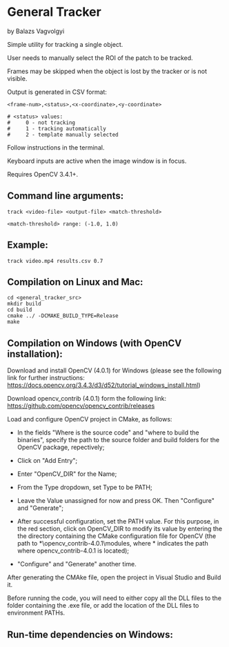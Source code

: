# General Tracker
by Balazs Vagvolgyi

Simple utility for tracking a single object.

User needs to manually select the ROI of the patch to be tracked.

Frames may be skipped when the object is lost by the tracker or is not visible.

Output is generated in CSV format:

    <frame-num>,<status>,<x-coordinate>,<y-coordinate>

    # <status> values:
    #     0 - not tracking
    #     1 - tracking automatically
    #     2 - template manually selected

Follow instructions in the terminal.

Keyboard inputs are active when the image window is in focus.

Requires OpenCV 3.4.1+.


Command line arguments:
-----------------------

    track <video-file> <output-file> <match-threshold>

    <match-threshold> range: (-1.0, 1.0)

Example:
-------------------------------------------------

    track video.mp4 results.csv 0.7

Compilation on Linux and Mac:
-----------------------

    cd <general_tracker_src>
    mkdir build
    cd build
    cmake ../ -DCMAKE_BUILD_TYPE=Release
    make

Compilation on Windows (with OpenCV installation):
-----------------------
Download and install OpenCV (4.0.1) for Windows (please see the following link for further instructions: https://docs.opencv.org/3.4.3/d3/d52/tutorial_windows_install.html)

Download opencv_contrib (4.0.1) form the following link: https://github.com/opencv/opencv_contrib/releases 

Load and configure OpenCV project in CMake, as follows:

- In the fields "Where is the source code" and "where to build the binaries", specify the path to the source folder and build folders for the OpenCV package, repectively;

- Click on "Add Entry"; 

- Enter "OpenCV_DIR" for the Name;

- From the Type dropdown, set Type to be PATH;

- Leave the Value unassigned for now and press OK. Then "Configure" and "Generate";

- After successful configuration, set the PATH value. For this purpose, in the red section, click on OpenCV_DIR to modify its value by entering the the directory containing the CMake configuration file for OpenCV (the path to *\opencv_contrib-4.0.1\modules, where * indicates the path where opencv_contrib-4.0.1 is located);

- "Configure" and "Generate" another time.


After generating the CMAke file, open the project in Visual Studio and Build it.

Before running the code, you will need to either copy all the DLL files to the folder containing the .exe file, or add the location of the DLL files to environment PATHs.




Run-time dependencies on Windows:
-----------------------
